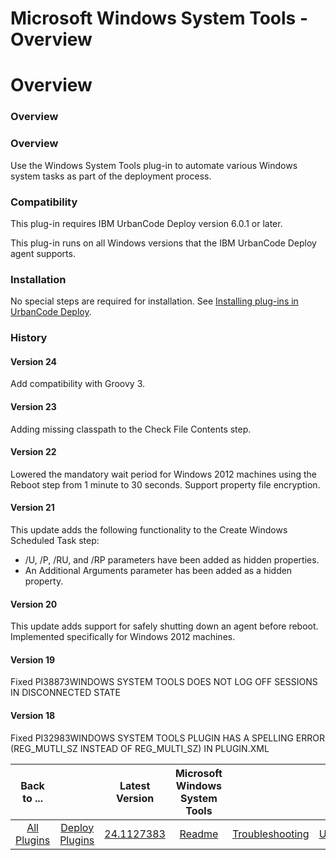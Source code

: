 
Microsoft Windows System Tools - Overview
=========================================

# Overview


### Overview




### Overview

Use the Windows System Tools plug-in to automate various Windows system tasks as part of the deployment process.

### Compatibility

This plug-in requires IBM UrbanCode Deploy version 6.0.1 or later.

This plug-in runs on all Windows versions that the IBM UrbanCode Deploy agent supports.

### Installation

No special steps are required for installation. See [Installing plug-ins in UrbanCode Deploy](https://community.ibm.com/community/user/wasdevops/blogs/laurel-dickson-bull1/2022/06/13/install-plugins "Installing plug-ins in UrbanCode Deploy").

### History

#### Version 24

Add compatibility with Groovy 3.

#### Version 23

Adding missing classpath to the Check File Contents step.

#### Version 22

Lowered the mandatory wait period for Windows 2012 machines using the Reboot step from 1 minute to 30 seconds. Support property file encryption.

#### Version 21

This update adds the following functionality to the Create Windows Scheduled Task step:

* /U, /P, /RU, and /RP parameters have been added as hidden properties.
* An Additional Arguments parameter has been added as a hidden property.

#### Version 20

This update adds support for safely shutting down an agent before reboot. Implemented specifically for Windows 2012 machines.

#### Version 19

Fixed PI38873WINDOWS SYSTEM TOOLS DOES NOT LOG OFF SESSIONS IN DISCONNECTED STATE

#### Version 18

Fixed PI32983WINDOWS SYSTEM TOOLS PLUGIN HAS A SPELLING ERROR (REG\_MUTLI\_SZ INSTEAD OF REG\_MULTI\_SZ) IN PLUGIN.XML


|Back to ...||Latest Version|Microsoft Windows System Tools |||||
| :---: | :---: | :---: | :---: | :---: | :---: | :---: | :---: |
|[All Plugins](../../index.md)|[Deploy Plugins](../README.md)|[24.1127383](https://raw.githubusercontent.com/UrbanCode/IBM-UCD-PLUGINS/main/files/WindowsSystemTools/ucd-WindowsSystemTools-24.1127383.zip)|[Readme](README.md)|[Troubleshooting](troubleshooting.md)|[Usage](usage.md)|[Steps](steps.md)|[Downloads](downloads.md)|
